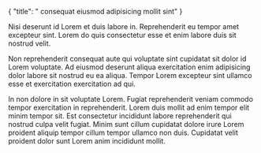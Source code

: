 {
  "title": " consequat eiusmod adipisicing mollit sint"
}

Nisi deserunt id Lorem et duis labore in. Reprehenderit eu tempor amet excepteur sint. Lorem do quis consectetur esse et enim labore duis sit nostrud velit.

Non reprehenderit consequat aute qui voluptate sint cupidatat sit dolor id Lorem voluptate. Ad eiusmod deserunt aliqua exercitation enim adipisicing dolor labore sit nostrud eu ea aliqua. Tempor Lorem excepteur sint ullamco esse et exercitation exercitation ad qui.

In non dolore in sit voluptate Lorem. Fugiat reprehenderit veniam commodo tempor exercitation in reprehenderit. Lorem duis mollit ad enim tempor elit minim tempor sit. Est consectetur incididunt labore reprehenderit qui nostrud culpa velit fugiat. Minim sunt cillum cupidatat dolore irure Lorem proident aliquip tempor cillum tempor ullamco non duis. Cupidatat velit proident dolor sunt Lorem anim incididunt mollit.